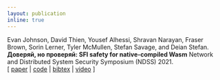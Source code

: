 ```yaml
---
layout: publication
inline: true
---
```

<tr valign="top">
<td class="bibtexnumber" align="right">
</td>
<td class="bibtexitem">
Evan Johnson, David Thien, Yousef Alhessi, Shravan Narayan, Fraser Brown, Sorin Lerner, Tyler McMullen, Stefan Savage, and Deian Stefan.
<b>Доверяй, но проверяй: SFI safety for native-compiled Wasm</b>
Network and Distributed System Security Symposium (NDSS) 2021. <br> 
[ 
<a href="https://cseweb.ucsd.edu//~dstefan/pubs/johnson:2021:veriwasm.pdf">paper</a>
 | 
<a href="https://github.com/PLSysSec/veriwasm">code</a>
 | 
<a href="https://cseweb.ucsd.edu//~dstefan/pubs/johnson:2021:veriwasm.bib">bibtex</a>
 |
<a href="https://www.youtube.com/watch?v=v7PR2Ly9Il0&list=PLfUWWM-POgQuUkQCL2dXWgaIPMjNgcy4B&index=3">video</a>
]
</td>
</tr>
